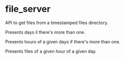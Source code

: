 # file_server

API to get files from a timestamped files directory.

Presents days il there's more than one.

Presents hours of a given days if there's more than one.

Presents files of a given hour of a given day.